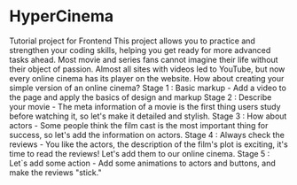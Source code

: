 ﻿# HyperCinema
Tutorial project for Frontend
This project allows you to practice and strengthen your coding skills, helping you get ready for more advanced tasks ahead.
Most movie and series fans cannot imagine their life without their object of passion. Almost all sites with videos led to YouTube, but now every online cinema has its player on the website. How about creating your simple version of an online cinema?
Stage 1 : Basic markup - Add a video to the page and apply the basics of design and markup
Stage 2 : Describe your movie - The meta information of a movie is the first thing users study before watching it, so let's make it detailed and stylish.
Stage 3 : How about actors - Some people think the film cast is the most important thing for success, so let's add the information on actors.
Stage 4 : Always check the reviews - You like the actors, the description of the film's plot is exciting, it's time to read the reviews! Let's add them to our online cinema.
Stage 5 : Let`s add some action - Add some animations to actors and buttons, and make the reviews "stick."
